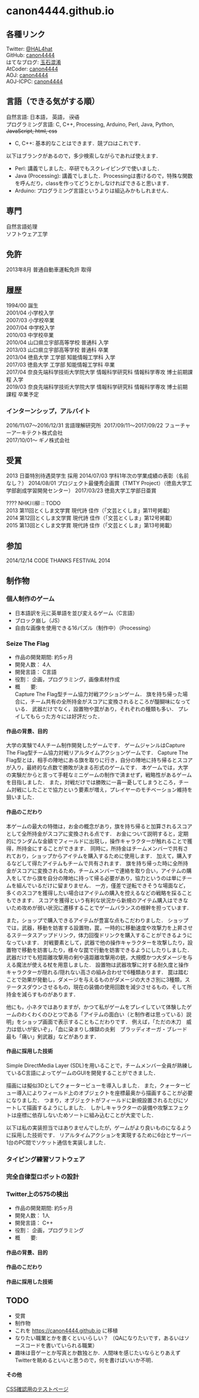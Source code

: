 # canon4444.github.io


## 各種リンク
Twitter: [@HAL4hat](https://twitter.com/HAL4hat)  
GitHub: [canon4444](https://github.com/canon4444)  
はてなブログ: [玉石混淆](http://canon4444.hatenablog.com/)  
AtCoder: [canon4444](http://atcoder.jp/user/canon4444)  
AOJ: [canon4444](http://judge.u-aizu.ac.jp/onlinejudge/user.jsp?id=canon4444)  
AOJ-ICPC: [canon4444](http://aoj-icpc.ichyo.jp/?aoj_username=canon4444)  


## 言語（できる気がする順）
自然言語: 日本語， 英語， ~~汉语~~  
プログラミング言語: C, C++, Processing, Arduino, Perl, Java, Python, ~~JavaScript, html, css~~  
+ C, C++: 基本的なことはできます．競プロはこれです．

以下はブランクがあるので，多少検索しながらであれば使えます．

+ Perl: 講義でしました．卒研でもスクレイピングで使いました．
+ Java (Processing): 講義でしました．Processingは書けるので，特殊な関数を呼んだり，classを作ってどうとかしなければできると思います．
+ Arduino: プログラミング言語というよりは組込みかもしれません．


## 専門
自然言語処理  
ソフトウェア工学  


## 免許
2013年8月 普通自動車運転免許 取得  


## 履歴
1994/00 誕生  
2001/04 小学校入学  
2007/03 小学校卒業  
2007/04 中学校入学  
2010/03 中学校卒業  
2010/04 山口県立宇部高等学校 普通科 入学  
2013/03 山口県立宇部高等学校 普通科 卒業  
2013/04 徳島大学 工学部 知能情報工学科 入学  
2017/03 徳島大学 工学部 知能情報工学科 卒業  
2017/04 奈良先端科学技術大学院大学 情報科学研究科 情報科学専攻 博士前期課程 入学  
2019/03 奈良先端科学技術大学院大学 情報科学研究科 情報科学専攻 博士前期課程 卒業予定  

### インターンシップ，アルバイト
2016/11/07〜2016/12/31 言語理解研究所  
2017/09/11〜2017/09/22 フューチャーアーキテクト株式会社  
2017/10/01〜 ギノ株式会社  

## 受賞
2013 日亜特別待遇奨学生 採用
2014/07/03 学科1年次の学業成績の表彰（名前なし？） 
2014/08/01 プロジェクト最優秀企画賞（TMTY Project）（徳島大学工学部創成学習開発センター） 
2017/03/23 徳島大学工学部日亜賞  

???? NHK川柳  :: TODO  
2013 第11回とくしま文学賞 現代詩 佳作（「文芸とくしま」第11号掲載）  
2014 第12回とくしま文学賞 現代詩 佳作（「文芸とくしま」第12号掲載）  
2015 第13回とくしま文学賞 現代詩 佳作（「文芸とくしま」第13号掲載）  


## 参加
2014/12/14 CODE THANKS FESTIVAL 2014  


## 制作物
### 個人制作のゲーム
+ 日本語訳を元に英単語を並び変えるゲーム（C言語）
+ ブロック崩し（JS）
+ 自由な画像を使用できる16パズル（制作中）（Processing）

### Seize The Flag
+ 作品の開発期間: 約5ヶ月
+ 開発人数： 4人
+ 開発言語： C言語
+ 役割： 企画，プログラミング，画像素材作成
+ 概　　要:  
Capture The Flag型チーム協力対戦アクションゲーム．
旗を持ち帰った場合に，チーム共有の全所持金がスコアに変換されるところが醍醐味になっている．
武器だけでなく，設置物や罠があり，それぞれの種類も多い．
プレイしてもらった方々には好評だった．

#### 作品の背景、目的
大学の実験で4人チーム制作開発したゲームです．
ゲームジャンルはCapture The Flag型チーム協力対戦リアルタイムアクションゲームです．
Capture The Flag型とは，相手の陣地にある旗を取りに行き，自分の陣地に持ち帰るとスコアが入り，最終的な点数で勝敗が決まる形式のゲームです．
本ゲームでは，大学の実験だからと言って手軽なミニゲームの制作で済ませず，戦略性があるゲームを目指しました．
また，対戦だけでは勝敗に一喜一憂してしまうところ，チーム対戦にしたことで協力という要素が増え，プレイヤーのモチベーション維持を狙いました．

#### 作品のこだわり
本ゲームの最大の特徴は，お金の概念があり，旗を持ち帰ると加算されるスコアとして全所持金がスコアに変換される点です．
お金について説明すると，定期的にランダムな金額でフィールドに出現し，操作キャラクターが触れることで獲得，所持金にすることができます．
同時に，所持金はチームメンバーで共有されており，ショップからアイテムを購入するために使用します．
加えて，購入するなどして得たアイテムもチームで共有されます．
旗を持ち帰った時に全所持金がスコアに変換されるため，チームメンバーで連絡を取り合い，アイテムの購入をしてから旗を自分の陣地に持って帰る必要があり，協力というのは単にチームを組んでいるだけに留まりません．
一方，僅差で逆転できそうな場面など，多くのスコアを獲得したい場合はアイテムの購入を控えるなどの戦略を採ることもできます．
スコアを獲得という有利な状況から新規のアイテム購入はできないため攻めが弱い状況に遷移することでゲームバランスの根幹を担っています．

また，ショップで購入できるアイテムが豊富な点もこだわりました．
ショップでは，武器，移動を妨害する設置物，罠，一時的に移動速度や攻撃力を上昇させるステータスアップドリンク，体力回復ドリンクを購入することができるようになっています．
対戦要素として，武器で他の操作キャラクターを攻撃したり，設置物で移動を妨害したり，様々な罠で行動を妨害できるようにしたりしました．
武器だけでも短距離攻撃用の剣や遠距離攻撃用の銃，大規模かつ大ダメージを与える魔法が使える杖を用意しました．
設置物は武器攻撃に対する耐久度と操作キャラクターが隠れる/隠れない高さの組み合わせで6種類あります．
罠は踏むことで効果が発動し，ダメージを与えるものがダメージの大きさ別に3種類，ステータスダウンさせるもの，現在の装備の使用回数を減少させるもの，そして所持金を減らすものがあります．

他にも，小ネタではありますが，かつて私がゲームをプレイしていて体験したゲームのわくわくのひとつである「アイテムの面白い（と制作者は思っている）説明」をショップ画面で表示することもこだわりです．
例えば，「ただの木刀　威力は低いが安いぞ」，「血に染まりし煉獄の炎剣　ブラッディオーガ・ブレード　最も「痛い」剣武器」などがあります．

#### 作品に採用した技術
Simple DirectMedia Layer (SDL)を用いることで，チームメンバー全員が熟練しているC言語によってゲームのGUIを開発することができました．

描画には擬似3Dとしてクォータービューを導入しました．
また，クォータービュー導入によりフィールド上のオブジェクトを座標最奥から描画することが必要になりました．
つまり，オブジェクトがフィールドに新規設置されるたびにソートして描画するようにしました．
しかしキャラクターの装備や攻撃エフェクトは座標に依存しないためソートに組み込むことが大変でした．

以下は私の実装担当ではありませんでしたが，ゲームがより良いものになるように採用した技術です．
リアルタイムアクションを実現するために6台とサーバー1台のPC間でソケット通信を実装しました．


### タイピング練習ソフトウェア
### 完全自律型ロボットの設計

### Twitter上の575の検出
+ 作品の開発期間: 約5ヶ月
+ 開発人数： 1人
+ 開発言語： C++
+ 役割： 企画，プログラミング
+ 概　　要:
#### 作品の背景、目的
#### 作品のこだわり
#### 作品に採用した技術


## TODO
+ 受賞
+ 制作物
+ これを https://canon4444.github.io に移植
+ なりたい職業とかを書くといいらしい？ （QAになりたいです，あるいはソースコードを書いていられる職業）
+ 趣味は音ゲーとか写真とか数独とか．人間味を感じたいならとりあえずTwitterを眺めるといいと思うので，何を書けばいいか不明．


#### その他
[CSS確認用のテストページ](https://canon4444.github.io/test/index.html)  
